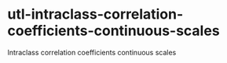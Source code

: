 # utl-intraclass-correlation-coefficients-continuous-scales
Intraclass correlation coefficients continuous scales 
